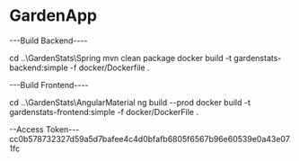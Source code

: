 # GardenApp

---Build Backend----

cd ..\GardenStats\Spring
mvn clean package
docker build -t gardenstats-backend:simple -f docker/Dockerfile .

---Build Frontend----

cd ..\GardenStats\AngularMaterial
ng build --prod
docker build -t gardenstats-frontend:simple -f docker/DockerFile .

--Access Token---
cc0b578732327d59a5d7bafee4c4d0bfafb6805f6567b96e60539e0a43e071fc